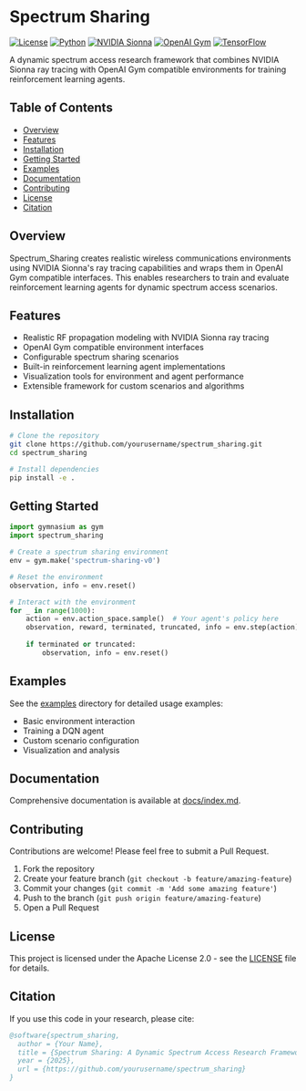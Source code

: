 # Spectrum Sharing

[![License](https://img.shields.io/badge/License-Apache%202.0-blue.svg)](https://opensource.org/licenses/Apache-2.0)
[![Python](https://img.shields.io/badge/python-3.7+-blue.svg)](https://www.python.org/downloads/)
[![NVIDIA Sionna](https://img.shields.io/badge/NVIDIA-Sionna-76B900.svg)](https://github.com/NVlabs/sionna)
[![OpenAI Gym](https://img.shields.io/badge/OpenAI-Gym-0081A5.svg)](https://github.com/openai/gym)
[![TensorFlow](https://img.shields.io/badge/TensorFlow-2.x-FF6F00.svg)](https://www.tensorflow.org/)

A dynamic spectrum access research framework that combines NVIDIA Sionna ray tracing with OpenAI Gym compatible environments for training reinforcement learning agents.

## Table of Contents

- [Overview](#overview)
- [Features](#features)
- [Installation](#installation)
- [Getting Started](#getting-started)
- [Examples](#examples)
- [Documentation](#documentation)
- [Contributing](#contributing)
- [License](#license)
- [Citation](#citation)

## Overview

Spectrum_Sharing creates realistic wireless communications environments using NVIDIA Sionna's ray tracing capabilities and wraps them in OpenAI Gym compatible interfaces. This enables researchers to train and evaluate reinforcement learning agents for dynamic spectrum access scenarios.

## Features

- Realistic RF propagation modeling with NVIDIA Sionna ray tracing
- OpenAI Gym compatible environment interfaces
- Configurable spectrum sharing scenarios
- Built-in reinforcement learning agent implementations
- Visualization tools for environment and agent performance
- Extensible framework for custom scenarios and algorithms

## Installation

```bash
# Clone the repository
git clone https://github.com/yourusername/spectrum_sharing.git
cd spectrum_sharing

# Install dependencies
pip install -e .
```

## Getting Started

```python
import gymnasium as gym
import spectrum_sharing

# Create a spectrum sharing environment
env = gym.make('spectrum-sharing-v0')

# Reset the environment
observation, info = env.reset()

# Interact with the environment
for _ in range(1000):
    action = env.action_space.sample()  # Your agent's policy here
    observation, reward, terminated, truncated, info = env.step(action)
    
    if terminated or truncated:
        observation, info = env.reset()
```

## Examples

See the [examples](./examples) directory for detailed usage examples:

- Basic environment interaction
- Training a DQN agent
- Custom scenario configuration
- Visualization and analysis

## Documentation

Comprehensive documentation is available at [docs/index.md](docs/index.md).

## Contributing

Contributions are welcome! Please feel free to submit a Pull Request.

1. Fork the repository
2. Create your feature branch (`git checkout -b feature/amazing-feature`)
3. Commit your changes (`git commit -m 'Add some amazing feature'`)
4. Push to the branch (`git push origin feature/amazing-feature`)
5. Open a Pull Request

## License

This project is licensed under the Apache License 2.0 - see the [LICENSE](LICENSE) file for details.

## Citation

If you use this code in your research, please cite:

```bibtex
@software{spectrum_sharing,
  author = {Your Name},
  title = {Spectrum Sharing: A Dynamic Spectrum Access Research Framework},
  year = {2025},
  url = {https://github.com/yourusername/spectrum_sharing}
}
```
